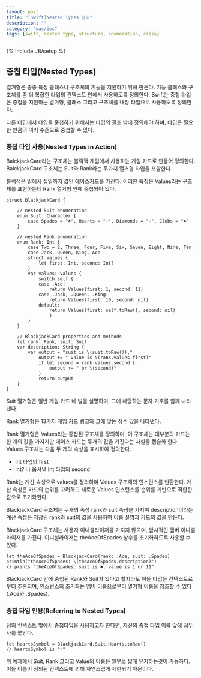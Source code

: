 ```yaml
---
layout: post
title: "[Swift]Nested Types 정리"
description: ""
category: "mac/ios"
tags: [swift, nested type, structure, enumeration, class]
---
```

{% include JB/setup %}

## 중첩 타입(Nested Types)

열거형은 종종 특정 클래스나 구조체의 기능을 지원하기 위해 만든다. 기능 클래스와 구조체를 좀 더 복잡한 타입의 컨텍스트 안에서 사용하도록 정의한다. Swift는 중첩 타입은 중첩을 지원하는 열거형, 클래스 그리고 구조체를 내장 타입으로 사용하도록 정의한다.

다른 타입에서 타입을 중첩하기 위해서는 타입의 괄호 밖에 정의해야 하며, 타입은 필요한 만큼의 여러 수준으로 중첩할 수 있다.

### 중첩 타입 사용(Nested Types in Action)

BalckjackCard라는 구조체는 블랙잭 게임에서 사용하는 게임 카드로 만들어 정의한다. BalckjackCard 구조체는 Suit와 Rank라는 두가지 열거형 타입을 포함한다.

블랙잭은 일에서 십일까지 값인 에이스카드를 가진다. 이러한 특징은 Values라는 구조체를 표현하는데 Rank 열거형 안에 중첩되어 있다.

	struct BlackjackCard {
	    
	    // nested Suit enumeration
	    enum Suit: Character {
	        case Spades = "♠", Hearts = "♡", Diamonds = "♢", Clubs = "♣"
	    }
	    
	    // nested Rank enumeration
	    enum Rank: Int {
	        case Two = 2, Three, Four, Five, Six, Seven, Eight, Nine, Ten
	        case Jack, Queen, King, Ace
	        struct Values {
	            let first: Int, second: Int?
	        }
	        var values: Values {
	            switch self {
	            case .Ace:
	                return Values(first: 1, second: 11)
	            case .Jack, .Queen, .King:
	                return Values(first: 10, second: nil)
	            default:
	                return Values(first: self.toRaw(), second: nil)
	                }
	        }
	    }
	    
	    // BlackjackCard properties and methods
	    let rank: Rank, suit: Suit
	    var description: String {
	        var output = "suit is \(suit.toRaw()),"
	            output += " value is \(rank.values.first)"
	            if let second = rank.values.second {
	                output += " or \(second)"
	            }
	            return output
	    }
	}

Suit 열거형은 일반 게임 카드 네 벌을 설명하며, 그에 해당하는 문자 기호를 함께 나타낸다.

Rank 열거형은 13가지 게임 카드 랭크와 그에 맞는 정수 값을 나타낸다. 

Rank 열거형은 Values라는 중첩된 구조체를 정의하며, 이 구조체는 대부분의 카드는 한 개의 값을 가지지만 에이스 카드는 두개의 값을 가진다는 사실을 캡슐화 한다. Values 구조체는 다음 두 개의 속성을 표시하여 정의한다. 

* Int 타입의 first
* Int? 나 옵셔널 Int 타입의 second

Rank는 계산 속성으로 values를 정의하며 Values 구조체의 인스턴스를 반환한다. 계산 속성은 카드의 순위를 고려하고 새로운 Values 인스턴스를 순위를 기반으로 적합한 값으로 초기화한다.

BlackjackCard 구조체는 두개의 속성 rank와 suit 속성을 가지며 description이라는 계산 속성은 저장된 rank와 suit의 값을 사용하여 이름 설명과 카드의 값을 만든다.

BlackjackCard 구조체는 사용자 이니셜라이저를 가지지 않으며, 암시적인 멤버 이니셜라이저를 가진다. 이니셜라이저는 theAceOfSpades 상수를 초기화하도록 사용할 수 있다.

	let theAceOfSpades = BlackjackCard(rank: .Ace, suit: .Spades)
	println("theAceOfSpades: \(theAceOfSpades.description)")
	// prints "theAceOfSpades: suit is ♠, value is 1 or 11"

BlackjackCard 안에 중첩된 Rank와 Suit가 있다고 할지라도 이들 타입은 컨텍스트로부터 추론되며, 인스턴스의 초기화는 멤버 이름으로부터 열거형 이름을 참조할 수 있다(.Ace와 .Spades).

### 중첩 타입 인용(Referring to Nested Types)

정의 컨텍스트 밖에서 중첩타입을 사용하고자 한다면, 자신의 중첩 타입 이름 앞에 접두사를 붙인다.

	let heartsSymbol = BlackjackCard.Suit.Hearts.toRaw()
	// heartsSymbol is "♡"

위 예제에서 Suit, Rank 그리고 Value의 이름은 일부로 짧게 유지하는것이 가능하다. 이들 이름이 정의된 컨텍스트에 의해 자연스럽게 제한되기 때문이다.